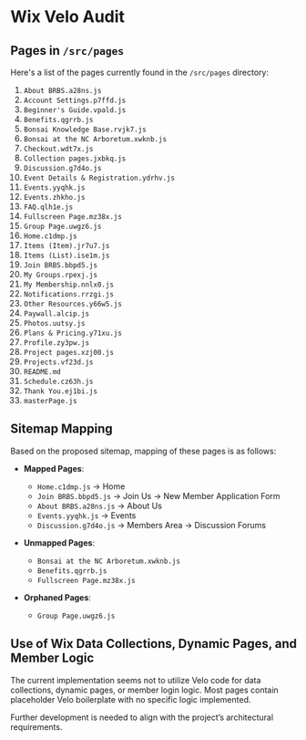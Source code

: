 # Wix Velo Audit

## Pages in `/src/pages`
Here's a list of the pages currently found in the `/src/pages` directory:

1. `About BRBS.a28ns.js`
2. `Account Settings.p7ffd.js`
3. `Beginner's Guide.vpald.js`
4. `Benefits.qgrrb.js`
5. `Bonsai Knowledge Base.rvjk7.js`
6. `Bonsai at the NC Arboretum.xwknb.js`
7. `Checkout.wdt7x.js`
8. `Collection pages.jxbkq.js`
9. `Discussion.g7d4o.js`
10. `Event Details & Registration.ydrhv.js`
11. `Events.yyqhk.js`
12. `Events.zhkho.js`
13. `FAQ.qlh1e.js`
14. `Fullscreen Page.mz38x.js`
15. `Group Page.uwgz6.js`
16. `Home.c1dmp.js`
17. `Items (Item).jr7u7.js`
18. `Items (List).ise1m.js`
19. `Join BRBS.bbpd5.js`
20. `My Groups.rpexj.js`
21. `My Membership.nnlx0.js`
22. `Notifications.rrzgi.js`
23. `Other Resources.y66w5.js`
24. `Paywall.alcip.js`
25. `Photos.uutsy.js`
26. `Plans & Pricing.y71xu.js`
27. `Profile.zy3pw.js`
28. `Project pages.xzj00.js`
29. `Projects.vf23d.js`
30. `README.md`
31. `Schedule.cz63h.js`
32. `Thank You.ej1bi.js`
33. `masterPage.js`

## Sitemap Mapping
Based on the proposed sitemap, mapping of these pages is as follows:

- **Mapped Pages**:
  - `Home.c1dmp.js` -> Home
  - `Join BRBS.bbpd5.js` -> Join Us -> New Member Application Form
  - `About BRBS.a28ns.js` -> About Us
  - `Events.yyqhk.js` -> Events
  - `Discussion.g7d4o.js` -> Members Area -> Discussion Forums

- **Unmapped Pages**:
  - `Bonsai at the NC Arboretum.xwknb.js`
  - `Benefits.qgrrb.js`
  - `Fullscreen Page.mz38x.js`

- **Orphaned Pages**:
  - `Group Page.uwgz6.js`

## Use of Wix Data Collections, Dynamic Pages, and Member Logic
The current implementation seems not to utilize Velo code for data collections, dynamic pages, or member login logic. Most pages contain placeholder Velo boilerplate with no specific logic implemented.

Further development is needed to align with the project’s architectural requirements.

